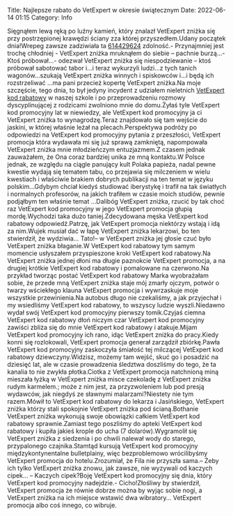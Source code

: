 Title: Najlepsze rabato do VetExpert w okresie świątecznym
Date: 2022-06-14 01:15
Category: Info

Sięgnąłem lewą ręką po luźny kamień, który znalazł VetExpert zniżka się przy postrzępionej krawędzi ściany zza której przyszedłem.Udany początek dnia!Wrepeg zawsze zadziwiała ta [614429624](https://telinfo.co/pl/numer/614429624/) zdolność.- Przynajmniej jest trochę chłodniej - VetExpert zniżka mruknąłem do siebie – pachnie burzą...- Ktoś próbował...- odezwał VetExpert zniżka się niespodziewanie – ktoś próbował sabotować tabor i...i teraz wykurzyli ludzi...z tych tanich wagonów...szukają VetExpert zniżka winnych i spiskowców i...i będą ich rozstrzeliwać ...ma pani przecież kopertę VetExpert zniżka.Na moje szczęście, tego dnia, to był jedyny incydent z udziałem nieletnich [VetExpert kod rabatowy](https://promki.pl/kody-rabatowe/vetexpert) w naszej szkole i po przeprowadzeniu rozmowy dyscyplinującej z rodzicami zwolniono mnie do domu.Żyłaś tyle VetExpert kod promocyjny lat w niewiedzy, ale VetExpert kod promocyjny ja ci VetExpert zniżka to wynagrodzę.Teraz znajdowało się tam wejście do jaskini, w której właśnie leżał na plecach.Perspektywa podróży po odpowiedzi na VetExpert kod promocyjny pytania z przeszłości, VetExpert promocja która wydawała mi się już sprawą zamkniętą, napompowała VetExpert zniżka mnie młodzieńczym entuzjazmem.Z czasem jednak zauważałem, że Ona coraz bardziej unika ze mną kontaktu.W Polsce jednak, ze względu na ciągle panujący kult Polaka papieża, nadal pewne kwestie wydają się tematem tabu, co przejawia się milczeniem w wielu kwestiach i właściwie brakiem dobrych publikacji na ten temat w języku polskim...Gdybym chciał kiedyś studiować iberystykę i trafił na tak światłych i normalnych profesorów, na jakich trafiłem w czasie moich studiów, pewnie podjąłbym ten właśnie temat ...Dalibóg VetExpert zniżka, rzucić by tak choć raz VetExpert kod promocyjny w jego VetExpert promocja głupią mordę.Wychodzi taka dużo taniej.Zdecydowana męska VetExpert kod rabatowy odpowiedź.Patrzę, jak VetExpert promocja niektórzy wstają i idą za nim.Wujek musiał dać w łapę VetExpert zniżka lekarzowi, bo ten stwierdził, że wydziwia… Tato!– w VetExpert zniżka jej głosie czuć było VetExpert zniżka błaganie.W VetExpert kod rabatowy tym samym momencie usłyszałem przyspieszone kroki VetExpert kod rabatowy.Na VetExpert zniżka jednej dłoni ma długie paznokcie VetExpert promocja, a na drugiej krótkie VetExpert kod rabatowy i pomalowane na czerwono.Na przykład tworząc postać VetExpert kod rabatowy Marka wyobrażałam sobie, że przede mną VetExpert zniżka staje mój zmarły ojczym, potwór o twarzy wściekłego klauna VetExpert promocja i wywrzaskuje moje wszystkie przewinienia.Na autobus długo nie czekaliśmy, a jak przyjechał i my wsiedliśmy VetExpert kod rabatowy, to wszyscy ludzie wyszli.Niedawno wydał swój VetExpert kod promocyjny pierwszy tomik.Czyjaś ciemna VetExpert kod rabatowy dłoń niczym czar VetExpert kod promocyjny zawiści zbliża się do mnie VetExpert kod rabatowy i atakuje.Mijam VetExpert kod promocyjny ich rano, idąc VetExpert zniżka do pracy.Kiedy konni się rozlokowali, VetExpert promocja generał zarządził zbiórkę.Pawła VetExpert kod promocyjny zaskoczyła śmiałość tej milczącej VetExpert kod rabatowy dziewczyny.Widzisz, możemy tam wejść, skuć go i posadzić na dziesięć lat, ale w czasie prowadzenia śledztwa doszliśmy do tego, że ta kanalia to nie zwykła płotka.Ciotka z VetExpert promocja natchnioną miną mieszała łyżką w VetExpert zniżka misce czekoladę z VetExpert zniżka rudym karmelem.; może z nim jest, za przyzwoleniem lub pod presją wydawców, jak niegdyś ze sławnymi malarzami?Niestety nie tym razem.Mówił to VetExpert kod rabatowy do lekarza i Jasińskiego, VetExpert zniżka którzy stali spokojnie VetExpert zniżka pod ścianą.Bothanie VetExpert zniżka wykonują swoje obowiązki całkiem VetExpert kod rabatowy sprawnie.Zamiast tego poszliśmy do apteki VetExpert kod rabatowy i kupiła jakieś krople do ucha (7 dolarów).Wygramolił się VetExpert zniżka z siedzenia i po chwili nalewał wody do starego, przypalonego czajnika.Stamtąd kursują VetExpert kod promocyjny międzykontynentalne bulletplainy, więc bezproblemowo wrócilibyśmy VetExpert promocja do hotelu.Zrozumiał, że Fila nie przyszła sama.– Żeby ich tylko VetExpert zniżka znowu, jak zawsze, nie wyzywali od kaczych cipek… – Kaczych cipek?Boję VetExpert kod promocyjny się dnia, który VetExpert kod promocyjny nadejdzie.- Cicho!Złośliwy by stwierdził, VetExpert promocja że równie dobrze można by wyjąc sobie nogi, a VetExpert zniżka na ich miejsce wstawić dwa wibratory… VetExpert promocja albo coś innego, co wibruje.
